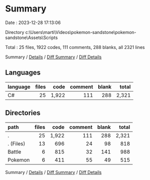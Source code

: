 # Summary

Date : 2023-12-28 17:13:06

Directory c:\\Users\\marti\\Videos\\pokemon-sandstone\\pokemon-sandstone\\Assets\\Scripts

Total : 25 files,  1922 codes, 111 comments, 288 blanks, all 2321 lines

Summary / [Details](details.md) / [Diff Summary](diff.md) / [Diff Details](diff-details.md)

## Languages
| language | files | code | comment | blank | total |
| :--- | ---: | ---: | ---: | ---: | ---: |
| C# | 25 | 1,922 | 111 | 288 | 2,321 |

## Directories
| path | files | code | comment | blank | total |
| :--- | ---: | ---: | ---: | ---: | ---: |
| . | 25 | 1,922 | 111 | 288 | 2,321 |
| . (Files) | 13 | 696 | 24 | 98 | 818 |
| Battle | 6 | 815 | 32 | 141 | 988 |
| Pokemon | 6 | 411 | 55 | 49 | 515 |

Summary / [Details](details.md) / [Diff Summary](diff.md) / [Diff Details](diff-details.md)